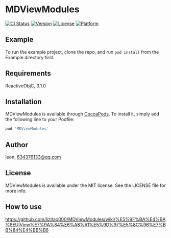 
# MDViewModules

[![CI Status](http://img.shields.io/travis/lizitao000/MDViewModules.svg?style=flat)](https://travis-ci.org/lizitao000/MDViewModules)
[![Version](https://img.shields.io/cocoapods/v/MDViewModules.svg?style=flat)](http://cocoapods.org/pods/MDViewModules)
[![License](https://img.shields.io/cocoapods/l/MDViewModules.svg?style=flat)](http://cocoapods.org/pods/MDViewModules)
[![Platform](https://img.shields.io/cocoapods/p/MDViewModules.svg?style=flat)](http://cocoapods.org/pods/MDViewModules)

## Example

To run the example project, clone the repo, and run `pod install` from the Example directory first.

## Requirements

ReactiveObjC, 3.1.0

## Installation

MDViewModules is available through [CocoaPods](http://cocoapods.org). To install
it, simply add the following line to your Podfile:

```ruby
pod 'MDViewModules'
```

## Author

leon, 634376133@qq.com

## License

MDViewModules is available under the MIT license. See the LICENSE file for more info.

## How to use

https://github.com/lizitao000/MDViewModules/wiki/%E5%9F%BA%E4%BA%8EUIView%E7%9A%84%E6%A8%A1%E5%9D%97%E5%8C%96%E7%BB%84%E4%BB%B6
